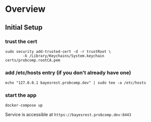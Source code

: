 # Overview

## Initial Setup

### trust the cert
```
sudo security add-trusted-cert -d -r trustRoot \
        -k /Library/Keychains/System.keychain certs/probcomp.rootCA.pem
```
### add /etc/hosts entry (if you don't already have one)
```
echo "127.0.0.1 bayesrest.probcomp.dev" | sudo tee -a /etc/hosts
```

### start the app
```
docker-compose up
```

Service is accessible at `https://bayesrest.probcomp.dev:8443`
